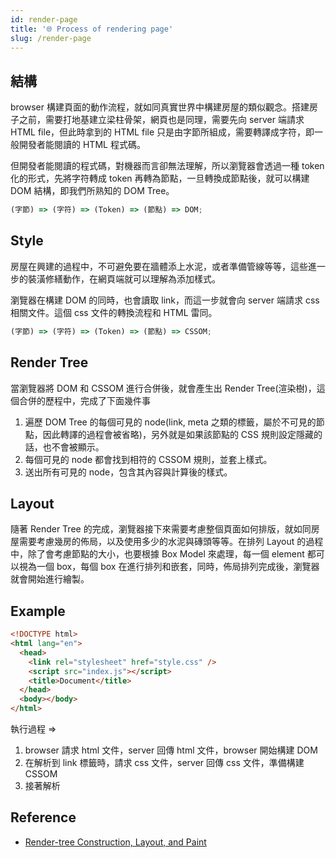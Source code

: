 ```yaml
---
id: render-page
title: '🌐 Process of rendering page'
slug: /render-page
---
```


## 結構

browser 構建頁面的動作流程，就如同真實世界中構建房屋的類似觀念。搭建房子之前，需要打地基建立梁柱骨架，網頁也是同理，需要先向 server 端請求 HTML file，但此時拿到的 HTML file 只是由字節所組成，需要轉譯成字符，即一般開發者能閱讀的 HTML 程式碼。

但開發者能閱讀的程式碼，對機器而言卻無法理解，所以瀏覽器會透過一種 token 化的形式，先將字符轉成 token 再轉為節點，一旦轉換成節點後，就可以構建 DOM 結構，即我們所熟知的 DOM Tree。

```javascript
(字節) => (字符) => (Token) => (節點) => DOM;
```

## Style

房屋在興建的過程中，不可避免要在牆體添上水泥，或者準備管線等等，這些進一步的裝潢修繕動作，在網頁端就可以理解為添加樣式。

瀏覽器在構建 DOM 的同時，也會讀取 link，而這一步就會向 server 端請求 css 相關文件。這個 css 文件的轉換流程和 HTML 雷同。

```javascript
(字節) => (字符) => (Token) => (節點) => CSSOM;
```

## Render Tree

當瀏覽器將 DOM 和 CSSOM 進行合併後，就會產生出 Render Tree(渲染樹)，這個合併的歷程中，完成了下面幾件事

1. 遍歷 DOM Tree 的每個可見的 node(link, meta 之類的標籤，屬於不可見的節點，因此轉譯的過程會被省略)，另外就是如果該節點的 CSS 規則設定隱藏的話，也不會被顯示。
2. 每個可見的 node 都會找到相符的 CSSOM 規則，並套上樣式。
3. 送出所有可見的 node，包含其內容與計算後的樣式。

## Layout

隨著 Render Tree 的完成，瀏覽器接下來需要考慮整個頁面如何排版，就如同房屋需要考慮幾房的佈局，以及使用多少的水泥與磚頭等等。在排列 Layout 的過程中，除了會考慮節點的大小，也要根據 Box Model 來處理，每一個 element 都可以視為一個 box，每個 box 在進行排列和嵌套，同時，佈局排列完成後，瀏覽器就會開始進行繪製。

## Example

```html
<!DOCTYPE html>
<html lang="en">
  <head>
    <link rel="stylesheet" href="style.css" />
    <script src="index.js"></script>
    <title>Document</title>
  </head>
  <body></body>
</html>
```

執行過程 =>

1. browser 請求 html 文件，server 回傳 html 文件，browser 開始構建 DOM
2. 在解析到 link 標籤時，請求 css 文件，server 回傳 css 文件，準備構建 CSSOM
3. 接著解析

## Reference

- [Render-tree Construction, Layout, and Paint](https://developers.google.com/web/fundamentals/performance/critical-rendering-path/render-tree-construction?hl=zh-cn)
